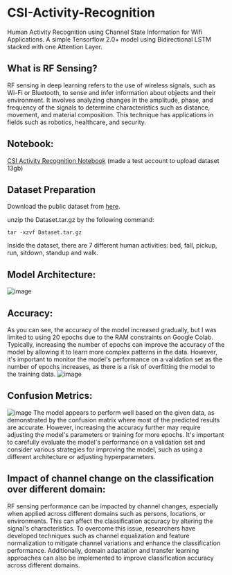 # CSI-Activity-Recognition
Human Activity Recognition using Channel State Information for Wifi Applications. A simple Tensorflow 2.0+ model using Bidirectional LSTM stacked with one Attention Layer.

## What is RF Sensing?
RF sensing in deep learning refers to the use of wireless signals, such as Wi-Fi or
Bluetooth, to sense and infer information about objects and their environment. It involves
analyzing changes in the amplitude, phase, and frequency of the signals to determine
characteristics such as distance, movement, and material composition. This technique has
applications in fields such as robotics, healthcare, and security.
## Notebook:
[CSI Activity Recognition Notebook](https://colab.research.google.com/drive/1HQWI8hZqCiB0wgQUf7FXjv_0NI0eQHdZ#scrollTo=0RnpSPTSGdyi&uniqifier=4) (made a test account to upload dataset 13gb)
## Dataset Preparation
Download the public dataset from [here](https://drive.google.com/file/d/19uH0_z1MBLtmMLh8L4BlNA0w-XAFKipM/view?usp=sharing).

unzip the Dataset.tar.gz by the following command:

`tar -xzvf Dataset.tar.gz`

Inside the dataset, there are 7 different human activities: bed, fall, pickup, run, sitdown, standup and walk.
## Model Architecture:
![image](https://user-images.githubusercontent.com/24858150/229932184-00cda7eb-c325-4e90-be87-c5fc31746a17.png)
## Accuracy: 
As you can see, the accuracy of the model increased gradually, but I was limited to using 20 epochs due to the RAM constraints on Google Colab. Typically, increasing the number of epochs can improve the accuracy of the model by allowing it to learn more complex patterns in the data. However, it's important to monitor the model's performance on a validation set as the number of epochs increases, as there is a risk of overfitting the model to the training data.	
![image](https://user-images.githubusercontent.com/24858150/229932355-fa1603c4-eac7-48f5-bfa4-1f7732ce92aa.png)
## Confusion Metrics: 
![image](https://user-images.githubusercontent.com/24858150/229932356-f16631da-c366-4452-90b4-05503b745156.png)
The model appears to perform well based on the given data, as demonstrated by the confusion matrix where most of the predicted results are accurate. However, increasing the accuracy further may require adjusting the model's parameters or training for more epochs. It's important to carefully evaluate the model's performance on a validation set and consider various strategies for improving the model, such as using a different architecture or adjusting hyperparameters.
## Impact of channel change on the classification over different domain:
RF sensing performance can be impacted by channel changes, especially when applied across different domains such as persons, locations, or environments. This can affect the classification accuracy by altering the signal's characteristics. To overcome this issue, researchers have developed techniques such as channel equalization and feature normalization to mitigate channel variations and enhance the classification performance. Additionally, domain adaptation and transfer learning approaches can also be implemented to improve classification accuracy across different domains.
